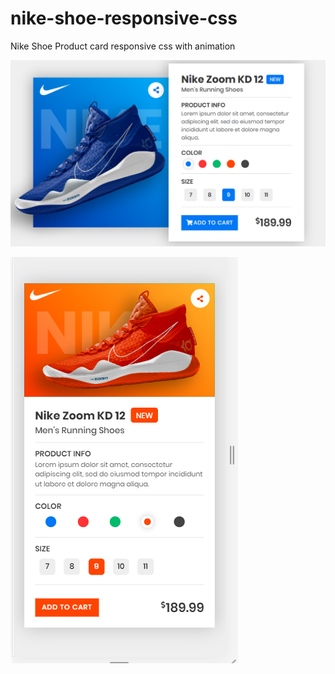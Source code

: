 # nike-shoe-responsive-css
Nike Shoe Product card responsive css with animation

![Nike Shoe](nike-shoe-card/img/Capture1.png)

![Responsive](nike-shoe-card/img/Capture2.png)
